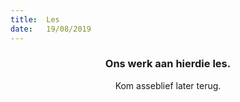 ```yaml
---
title:  Les
date:   19/08/2019
---
```


### <center>Ons werk aan hierdie les.</center>
<center>Kom asseblief later terug.</center>